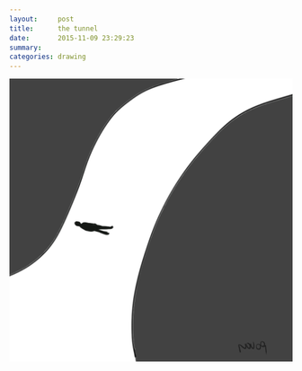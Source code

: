 ```yaml
---
layout:     post
title:      the tunnel
date:       2015-11-09 23:29:23
summary:    
categories: drawing
---
```

![the tunnel](/images/diary/the-tunnel.png "Got to go through.")
